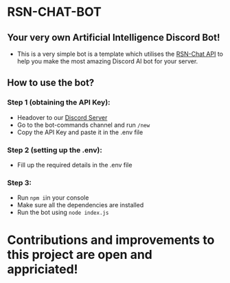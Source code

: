 # RSN-CHAT-BOT

## Your very own Artificial Intelligence Discord Bot!

- This is a very simple bot is a template which utilises the [RSN-Chat API](https://www.npmjs.com/package/rsnchat) to help you make the most amazing Discord AI bot for your server. 

## How to use the bot?

### Step 1 (obtaining the API Key):
- Headover to our [Discord Server](https://discord.gg/rsndev)
- Go to the bot-commands channel and run 
    ```/new```
- Copy the API Key and paste it in the .env file

### Step 2 (setting up the .env):
- Fill up the required details in the .env file

### Step 3:
- Run ```npm i```in your console
- Make sure all the dependencies are installed
- Run the bot using ```node index.js```
    
# Contributions and improvements to this project are open and appriciated!


